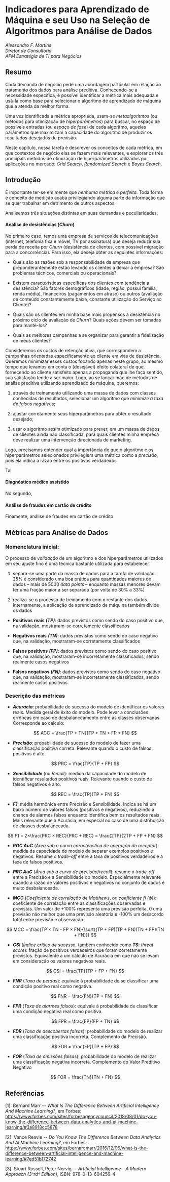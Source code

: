 # Indicadores para Aprendizado de Máquina e seu Uso na Seleção de Algoritmos para Análise de Dados



*Alessandro F. Martins*  
*Diretor de Consultoria*  
*AFM Estratégia de TI para Negócios*  

## Resumo



Cada demanda de negócio pede uma abordagem particular em relação ao tratamento dos dados para análise preditiva. Conhecendo-se a necessidade específica, é possível identificar a métrica mais adequada e usá-la como base para selecionar o algoritmo de aprendizado de máquina que a atenda da melhor forma.

Uma vez identificada a métrica apropriada, usam-se *metaalgoritmos* (ou métodos para otimização de *hiperparâmetros*) para buscar, no espaço de possíveis entradas (ou *espaço de fase*) de cada algoritmo, aqueles parâmetros que maximizam a capacidade do algoritmo de produzir os resultados desejados de previsão.

Neste capítulo, nossa tarefa é descrever os conceitos de cada métrica, em que contextos de negócio elas se fazem mais relevantes, e explorar os três principais métodos de otimização de hiperparâmetros utilizados por aplicações no mercado: *Grid Search*, *Randomized Search* e *Bayes Search*.

## Introdução

É importante ter-se em mente que *nenhuma métrica é perfeita*. Toda forma e conceito de medição acaba privilegiando alguma parte da informação que se quer trabalhar em detrimento de outros aspectos.


Analisemos três situações distintas em suas demandas e peculiaridades.

#### Análise de desistências (*Churn*)

No primeiro caso, temos uma empresa de serviços de telecomunicações (internet, telefonia fixa e móvel, TV por assinatura) que deseja reduzir sua perda de receita por *Churn* (desistência de clientes, com possível migração para a concorrência). Para isso, ela deseja obter as seguintes informações:

- Quais são as razões sob a responsabilidade da empresa que preponderantemente estão levando os clientes a deixar a empresa? São problemas técnicos, comerciais ou operacionais?

- Existem características específicas dos clientes com tendência a desistência? São fatores demográficos (idade, região, possui família, renda média), financeiros (pagamentos em atraso) ou outros (avaliação de conteúdo constantemente baixa, constante utilização do Serviço ao Cliente)?

- Quais são os clientes em minha base mais propensos à desistência no próximo ciclo de avaliação de *Churn*? Quais ações devem ser tomadas para mantê-los?

- Quais as melhores campanhas a se organizar para garantir a fidelização de meus clientes?

Consideremos os custos de retenção ativa, que correspondem a campanhas orientadas especificamente ao cliente em vias de desistência. Queremos minimizar esses custos focando apenas neste grupo, ao mesmo tempo que levamos em conta o (desejável) efeito colateral de que, fornecendo ao cliente satisfeito apenas a propaganda que lhe faça sentido, sua satisfação tende a ser maior. Logo, ao se lançar mão de métodos de análise preditiva utilizando aprendizado de máquina, queremos:

1. através de treinamento utilizando uma massa de dados com classes conhecidas de resultados, selecionar um algoritmo que *minimize a taxa de falsos negativos*;

2. ajustar corretamente seus hiperparâmetros para obter o resultado desejado;

3. usar o algoritmo assim otimizado para prever, em um massa de dados de clientes ainda não classificada, para quais clientes minha empresa deve realizar uma intervenção direcionada de marketing.

<xxx>

Logo, precisamos entender qual a importância de que o algoritmo e os hiperparâmetros selecionados privilegiem uma métrica como a *precisão*, pois ela indica a razão entre os positivos verdadeiros 

Tal

#### Diagnóstico médico assistido

No segundo,


#### Análise de fraudes em cartão de crédito

Finamente, análise de fraudes em cartão de crédito


## Métricas para Análise de Dados

### Nomenclatura inicial:

O processo de *validação* de um algoritmo e dos hiperparâmetros utilizados em seu ajuste fino é uma técnica bastante utilizada para estabelecer 

1. separa-se uma parte da massa de dados para a tarefa de validação. 25% é considerado uma boa prática para quantidades maiores de dados – mais de 5000 *data points* – enquanto massas menores devam ter uma fração maior a ser separada (por volta de 30% a 33%)

2. realiza-se o processo de treinamento com o restante dos dados. Internamente, a aplicação de aprendizado de máquina também divide os dados 


- **Positivos reais** ***(TP)***: dados previstos como sendo do caso positivo que, na validação, mostraram-se corretamente classificados

- **Negativos reais** ***(TN)***: dados previstos como sendo do caso negativo que, na validação, mostraram-se corretamente classificados

- **Falsos positivos** ***(FP)***: dados previstos como sendo do caso positivo que, na validação, mostraram-se incorretamente classificados, sendo realmente casos negativos

- **Falsos negativos** ***(FN)***: dados previstos como sendo do caso negativo que, na validação, mostraram-se incorretamente classificados, sendo realmente casos positivos 


### Descrição das métricas

- ***Acurácia***: probabilidade de sucesso do modelo de identificar os valores reais. Medida geral de êxito do modelo. Pode levar a conclusões errôneas em caso de desbalanceamento entre as classes observadas. Corresponde ao cálculo:

$$
ACC = \frac{TP + TN}{TP + TN + FP + FN}
$$

- ***Precisão***: probabilidade de sucesso do modelo de fazer uma classificação positiva correta. Relevante quando o custo de falsos positivos é alto.

$$
PRC = \frac{TP}{TP + FP}
$$

- ***Sensibilidade*** (ou *Recall*): medida da capacidade do modelo de identificar resultados positivos reais. Relevante quando o custo de falsos negativos é alto.

$$
REC = \frac{TP}{TP + FN}
$$

- ***F1***: média harmônica entre Precisão e Sensibilidade. Indica se há um baixo número de valores falsos (positivos e negativos), reduzindo a chance de alarmes falsos enquanto identifica bem os resultados reais. Mais relevante que a Acurácia, em especial no caso de uma distribuição de classes desbalanceada.

$$
F1 =  2×\frac{PRC × REC}{PRC + REC}   = \frac{2TP}{2TP + FP + FN}
$$

- ***ROC AuC*** (*Área sob a curva característica de operação do receptor*): medida da capacidade do modelo de separar exemplos positivos e negativos. Resume o *trade-off* entre a taxa de positivos verdadeiros e a taxa de falsos positivos.

- ***PRC AuC*** (*Área sob a curva de precisão/recall*): resume o *trade-off* entre a Precisão e a Sensibilidade do modelo. Especialmente relevante quando a razão de valores positivos e negativos no conjunto de dados é muito desbalanceada.

- ***MCC*** (*Coeficiente de correlação de Matthews*, ou *coeficiente fi ($\phi$)*): coeficiente de correlação entre as classificações observadas e previstas. Um valor de +100% representa uma previsão perfeita, 0 uma previsão não melhor que uma previsão aleatória e -100% um desacordo total entre previsão e observação. 

$$
MCC = \frac{TP × TN - FP × FN}{\sqrt{(TP + FP)(TP + FN)(TN + FP)(TN + FN)}}
$$

- ***CSI*** (*Índice crítico de sucesso*, também conhecido como ***TS***: *threat score*): fração de positivos verdadeiros que foram corretamente previstos. Equivalente a um cálculo de Acurácia em que não se levam em consideração os valores negativos reais.

$$
CSI = \frac{TP}{TP + FP + FN}
$$

- ***FNR*** (*Taxa de perdas*): equivale à probabilidade de se classificar uma condição positivo real como negativa.

$$
FNR = \frac{FN}{TP + FN}
$$

- ***FPR*** (*Taxa de alarmes falsos*): equivale à probabilidade de classificar uma condição negativa real como positiva.

$$
FPR = \frac{FP}{FP + TN}
$$

- ***FDR*** (*Taxa de descobertas falsas*): probabilidade do modelo de realizar uma classificação positiva incorreta. Complemento da Precisão.

$$
FDR = \frac{FP}{TP + FP}
$$

- ***FOR*** (*Taxa de omissões falsas*): probabilidade do modelo de realizar uma classificação negativa incorreta. Complemento do Valor Preditivo Negativo

$$
FOR = \frac{TN}{TN + FN}
$$


## Referências

\[1\]: Bernard Marr --  *What Is The Difference Between Artificial Intelligence And Machine Learning?*, em Forbes:  https://www.forbes.com/sites/forbesagencycouncil/2018/08/01/do-you-know-the-difference-between-data-analytics-and-ai-machine-learning/#3a8918cc5878

\[2\]: Vance Reavie -- *Do You Know The Difference Between Data Analytics And AI Machine Learning?*, em Forbes: https://www.forbes.com/sites/bernardmarr/2016/12/06/what-is-the-difference-between-artificial-intelligence-and-machine-learning/#7ed51bf72742

\[3\]: Stuart Russell, Peter Norvig -- *Artificial Intelligence – A Modern Approach (3^rd^ Edition)*, ISBN: 978-0-13-604259-4

